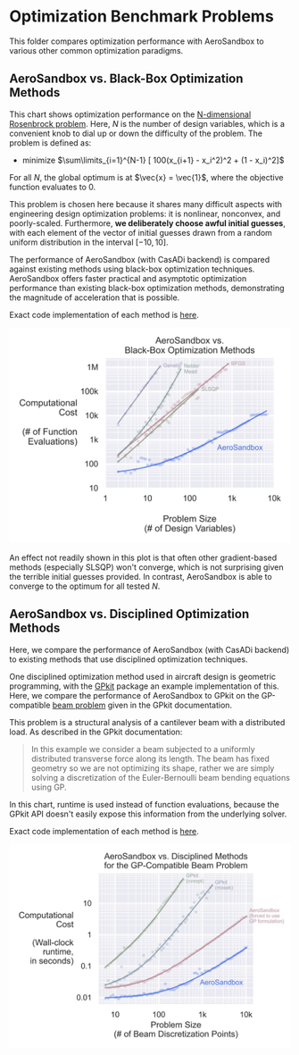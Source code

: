 # Optimization Benchmark Problems

This folder compares optimization performance with AeroSandbox to various other common optimization paradigms.

## AeroSandbox vs. Black-Box Optimization Methods

This chart shows optimization performance on the [N-dimensional Rosenbrock problem](https://en.wikipedia.org/wiki/Rosenbrock_function#Multidimensional_generalizations). Here, $N$ is the number of design variables, which is a convenient knob to dial up or down the difficulty of the problem. The problem is defined as:

* minimize $\sum\limits_{i=1}^{N-1} [ 100(x_{i+1} - x_i^2)^2 + (1 - x_i)^2]$

For all $N$, the global optimum is at $\vec{x} = \vec{1}$, where the objective function evaluates to $0$. 

This problem is chosen here because it shares many difficult aspects with engineering design optimization problems: it is nonlinear, nonconvex, and poorly-scaled. Furthermore, **we deliberately choose awful initial guesses**, with each element of the vector of initial guesses drawn from a random uniform distribution in the interval $[-10, 10]$.

The performance of AeroSandbox (with CasADi backend) is compared against existing methods using black-box optimization techniques. AeroSandbox offers faster practical and asymptotic optimization performance than existing black-box optimization methods, demonstrating the magnitude of acceleration that is possible.

Exact code implementation of each method is [here](./nd_rosenbrock/run_times.py).

![benchmark_nd_rosenbrock](./nd_rosenbrock/benchmark_nd_rosenbrock.png)

An effect not readily shown in this plot is that often other gradient-based methods (especially SLSQP) won't converge, which is not surprising given the terrible initial guesses provided. In contrast, AeroSandbox is able to converge to the optimum for all tested $N$.

## AeroSandbox vs. Disciplined Optimization Methods

Here, we compare the performance of AeroSandbox (with CasADi backend) to existing methods that use disciplined optimization techniques. 

One disciplined optimization method used in aircraft design is geometric programming, with the [GPkit](https://github.com/convexengineering/gpkit) package an example implementation of this. Here, we compare the performance of AeroSandbox to GPkit on the GP-compatible [beam problem](https://gpkit.readthedocs.io/en/latest/examples.html#simple-beam) given in the GPkit documentation. 

This problem is a structural analysis of a cantilever beam with a distributed load. As described in the GPkit documentation:

> In this example we consider a beam subjected to a uniformly distributed transverse force along its length. The beam has fixed geometry so we are not optimizing its shape, rather we are simply solving a discretization of the Euler-Bernoulli beam bending equations using GP.

In this chart, runtime is used instead of function evaluations, because the GPkit API doesn't easily expose this information from the underlying solver.

Exact code implementation of each method is [here](./gp_beam/run_times.py).

![benchmark_gp_beam](./gp_beam/benchmark_gp_beam.png)